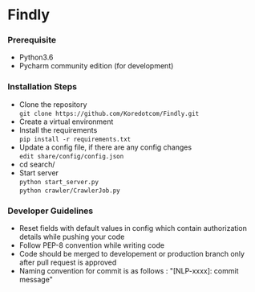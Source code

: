 # Findly
### Prerequisite
- Python3.6
- Pycharm community edition (for development)

### Installation Steps
- Clone the repository <br />
  `git clone https://github.com/Koredotcom/Findly.git`
- Create a virtual environment
- Install the requirements <br />
  `pip install -r requirements.txt`
- Update a config file, if there are any config changes <br />
  `edit share/config/config.json`
- cd search/
- Start server <br />
  `python start_server.py` <br />
  `python crawler/CrawlerJob.py`

### Developer Guidelines
- Reset fields with default values in config which contain authorization details while pushing your code
- Follow PEP-8 convention while writing code
- Code should be merged to developement or production branch only after pull request is approved
- Naming convention for commit is as follows : "[NLP-xxxx]: commit message"
